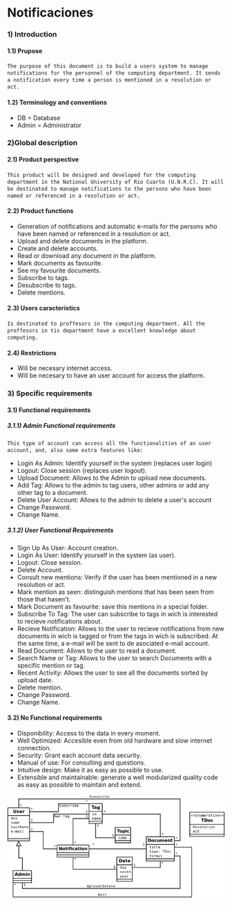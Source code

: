 # Notificaciones

### 1) Introduction

#### 1.1) Prupose
```
The purpose of this document is to build a users system to manage notifications for the personnel of the computing department. It sends a notification every time a person is mentioned in a resolution or act.
```

#### 1.2) Terminology and conventions

- DB = Database
- Admin = Administrator


### 2)Global description

#### 2.1) Product perspective
```
This product will be designed and developed for the computing department in the National University of Rio Cuarto (U.N.R.C). It will be destinated to manage notifications to the persons who have been named or referenced in a resolution or act.
```

#### 2.2) Product functions
- Generation of notifications and automatic e-mails for the persons who have been named or referenced in a resolution or act.
- Upload and delete documents in the platform.
- Create and delete accounts.
- Read or download any document in the platform.
- Mark documents as favourite.
- See my favourite documents.
- Subscribe to tags.
- Desubscribe to tags.
- Delete mentions.

#### 2.3) Users caracteristics
```
Is destinated to proffesors in the computing department. All the proffesors in tis department have a excellent knowledge about computing.
```
#### 2.4) Restrictions
- Will be necesary internet access.
- Will be necesary to have an user account for access the platform.

### 3) Specific requirements

#### 3.1) Functional requirements
##### 3.1.1) Admin Functional requirements
```
This type of account can access all the functionalities of an user account, and, also some extra features like:
```
- Login As Admin: Identify yourself in the system (replaces user login)
- Logout: Close session (replaces user logout).
- Upload Document: Allows to the Admin to upload new documents.
- Add Tag: Allows to the admin to tag users, other admins or add any other tag to a document.
- Delete User Account: Allows to the admin to delete a user's account
- Change Password.
- Change Name.

##### 3.1.2) User Functional Requirements
- Sign Up As User: Account creation.
- Login As User: Identify yourself in the system (as user).
- Logout: Close session.
- Delete Account.
- Consult new mentions: Verify if the user has been mentioned in a new resolution or act.
- Mark mention as seen: distinguish mentions that has been seen from those that hasen't.
- Mark Document as favourite: save this mentions in a special folder.
- Subscribe To Tag: The user can subscribe to tags in wich is interested to recieve notifications about.
- Recieve Notification: Allows to the user to recieve notifications from new documents in wich is tagged or from the tags in wich is subscribed. At the same time, a e-mail will be sent to de asociated e-mail account.
- Read Document: Allows to the user to read a document.
- Search Name or Tag: Allows to the user to search Documents with a specific mention or tag.
- Recent Activity: Allows the user to see all the documents sorted by upload date.
- Delete mention.
- Change Password.
- Change Name.

#### 3.2) No Functional requirements
- Disponibility: Access to the data in every moment.
- Well Optimized: Accesible even from old hardware and slow internet connection.
- Security: Grant each account data security. 
- Manual of use: For consulting and questions.
- Intuitive design: Make it as easy as possible to use.
- Extensible and maintainable: generate a well modularized quality code as easy as possible to maintain and extend.


![Class Diagram](/images/diagrama.png)

































